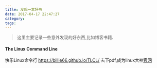 ```yaml
---
title: 发现一本好书
date: 2017-04-17 22:47:27
category:
tags:
---
```


> 这里主要记录一些意外发现的好东西,比如博客书籍.

#### The Linux Command Line
快乐Linux命令行
https://billie66.github.io/TLCL/
去下pdf,成为linux大神[官网](http://linuxcommand.org/)


####

####

####

####

####

####

####
